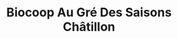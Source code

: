 ---
title: "Biocoop Au Gré Des Saisons Châtillon"
url: /chatillon/biocoop-au-gre-des-saisons-chatillon/
shop: alimentation saine
---
